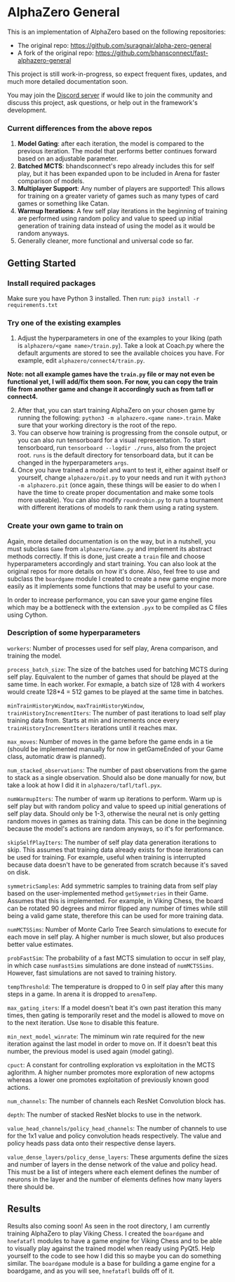 # AlphaZero General
This is an implementation of AlphaZero based on the following repositories:

* The original repo: https://github.com/suragnair/alpha-zero-general
* A fork of the original repo: https://github.com/bhansconnect/fast-alphazero-general

This project is still work-in-progress, so expect frequent fixes, updates, and much more detailed documentation soon.

You may join the [Discord server](https://discord.gg/MVaHwGZpRC) if would like to join the community and discuss this project, ask questions, or help out in the framework's development.

### Current differences from the above repos
1. **Model Gating**: after each iteration, the model is compared to the previous iteration. The model that performs better continues forward based on an adjustable parameter.
2. **Batched MCTS**: bhandsconnect's repo already includes this for self play, but it has been expanded upon to be included in Arena for faster comparison of models.
3. **Multiplayer Support**: Any number of players are supported! This allows for training on a greater variety of games such as many types of card games or something like Catan.
4. **Warmup Iterations**: A few self play iterations in the beginning of training are performed using random policy and value to speed up initial generation of training data instead of using the model as it would be random anyways.
5. Generally cleaner, more functional and universal code so far.

## Getting Started
### Install required packages
Make sure you have Python 3 installed. Then run:
```pip3 install -r requirements.txt```

### Try one of the existing examples
1. Adjust the hyperparameters in one of the examples to your liking (path is ```alphazero/<game name>/train.py```). Take a look at Coach.py where the default arguments are stored to see the available choices you have. For example, edit ```alphazero/connect4/train.py```.

**Note: not all example games have the `train.py` file or may not even be functional yet, I will add/fix them soon. For now, you can copy the train file from another game and change it accordingly such as from tafl or connect4.**

2. After that, you can start training AlphaZero on your chosen game by running the following: ```python3 -m alphazero.<game name>.train```. Make sure that your working directory is the root of the repo.
3. You can observe how training is progressing from the console output, or you can also run tensorboard for a visual representation. To start tensorboard, run ```tensorboard --logdir ./runs```, also from the project root. `runs` is the default directory for tensorboard data, but it can be changed in the hyperparameters `args`.
4. Once you have trained a model and want to test it, either against itself or yourself, change ```alphazero/pit.py``` to your needs and run it with ```python3 -m alphazero.pit``` (once again, these things will be easier to do when I have the time to create proper documentation and make some tools more useable). You can also modify `roundrobin.py` to run a tournament with different iterations of models to rank them using a rating system.

### Create your own game to train on
Again, more detailed documentation is on the way, but in a nutshell, you must subclass `Game` from `alphazero/Game.py` and implement its abstract methods correctly. If this is done, just create a `train` file and choose hyperparameters accordingly and start training. You can also look at the original repos for more details on how it's done. Also, feel free to use and subclass the `boardgame` module I created to create a new game engine more easily as it implements some functions that may be useful to your case.

In order to increase performance, you can save your game engine files which may be a bottleneck with the extension `.pyx` to be compiled as C files using Cython.

### Description of some hyperparameters
`workers`: Number of processes used for self play, Arena comparison, and training the model.

`process_batch_size`: The size of the batches used for batching MCTS during self play. Equivalent to the number of games that should be played at the same time. In each worker. For exmaple, a batch size of 128 with 4 workers would create 128\*4 = 512 games to be played at the same time in batches.

`minTrainHistoryWindow`, `maxTrainHistoryWindow`, `trainHistoryIncrementIters`: The number of past iterations to load self play training data from. Starts at min and increments once every `trainHistoryIncrementIters` iterations until it reaches max.

`max_moves`: Number of moves in the game before the game ends in a tie (should be implemented manually for now in getGameEnded of your Game class, automatic draw is planned).

`num_stacked_observations`: The number of past observations from the game to stack as a single observation. Should also be done manually for now, but take a look at how I did it in `alphazero/tafl/tafl.pyx`.

`numWarmupIters`: The number of warm up iterations to perform. Warm up is self play but with random policy and value to speed up initial generations of self play data. Should only be 1-3, otherwise the neural net is only getting random moves in games as training data. This can be done in the beginning because the model's actions are random anyways, so it's for performance.

`skipSelfPlayIters`: The number of self play data generation iterations to skip. This assumes that training data already exists for those iterations can be used for training. For example, useful when training is interrupted because data doesn't have to be generated from scratch because it's saved on disk.

`symmetricSamples`: Add symmetric samples to training data from self play based on the user-implemented method `getSymmetries` in their Game. Assumes that this is implemented. For example, in Viking Chess, the board can be rotated 90 degrees and mirror flipped any number of times while still being a valid game state, therefore this can be used for more training data.

`numMCTSSims`: Number of Monte Carlo Tree Search simulations to execute for each move in self play. A higher number is much slower, but also produces better value estimates.

`probFastSim`: The probability of a fast MCTS simulation to occur in self play, in which case `numFastSims` simulations are done instead of `numMCTSSims`. However, fast simulations are not saved to training history.

`tempThreshold`: The temperature is dropped to 0 in self play after this many steps in a game. In arena it is dropped to `arenaTemp`.

`max_gating_iters`: If a model doesn't beat it's own past iteration this many times, then gating is temporarily reset and the model is allowed to move on to the next iteration. Use `None` to disable this feature.

`min_next_model_winrate`: The miminum win rate required for the new iteration against the last model in order to move on. If it doesn't beat this number, the previous model is used again (model gating).

`cpuct`: A constant for controlling exploration vs exploitation in the MCTS aglorithm. A higher number promotes more exploration of new actopms whereas a lower one promotes exploitation of previously known good actions.

`num_channels`: The number of channels each ResNet Convolution block has.

`depth`: The number of stacked ResNet blocks to use in the network.

`value_head_channels/policy_head_channels`: The number of channels to use for the 1x1 value and policy convolution heads respectively. The value and policy heads pass data onto their respective dense layers.

`value_dense_layers/policy_dense_layers`: These arguments define the sizes and number of layers in the dense network of the value and policy head. This must be a list of integers where each element defines the number of neurons in the layer and the number of elements defines how many layers there should be.

## Results
Results also coming soon! As seen in the root directory, I am currently training AlphaZero to play Viking Chess. I created the `boardgame` and `hnefatafl` modules to have a game engine for Viking Chess and to be able to visually play against the trained model when ready using PyQt5. Help yourself to the code to see how I did this so maybe you can do something similar. The `boardgame` module is a base for building a game engine for a boardgame, and as you will see, `hnefatafl` builds off of it.
